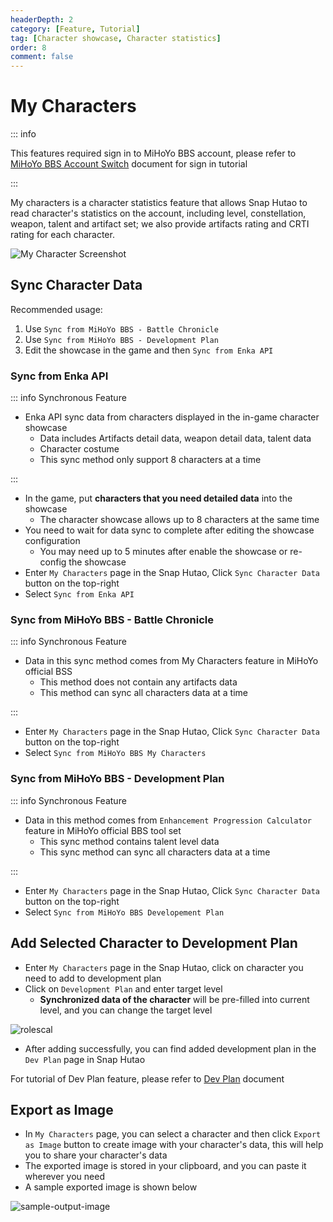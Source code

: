 ```yaml
---
headerDepth: 2
category: [Feature, Tutorial]
tag: [Character showcase, Character statistics]
order: 8
comment: false
---
```


# My Characters

::: info

This features required sign in to MiHoYo BBS account, please refer to [MiHoYo BBS Account Switch](mhy-account-switch.md) document for sign in tutorial

:::

My characters is a character statistics feature that allows Snap Hutao to read character's statistics on the account,
including level, constellation, weapon, talent and artifact set; we also provide artifacts rating and CRTI rating for
each character.

![My Character Screenshot](https://img.alicdn.com/imgextra/i2/1797064093/O1CN01SpkZag1g6e0sAYQKO_!!1797064093.png_.webp)

## Sync Character Data

Recommended usage:

1. Use `Sync from MiHoYo BBS - Battle Chronicle`
2. Use `Sync from MiHoYo BBS - Development Plan`
3. Edit the showcase in the game and then `Sync from Enka API`

### Sync from Enka API

::: info Synchronous Feature

- Enka API sync data from characters displayed in the in-game character showcase
  - Data includes Artifacts detail data, weapon detail data, talent data
  - Character costume
  - This sync method only support 8 characters at a time

:::

- In the game, put **characters that you need detailed data** into the showcase
  - The character showcase allows up to 8 characters at the same time
- You need to wait for data sync to complete after editing the showcase configuration
  - You may need up to 5 minutes after enable the showcase or re-config the showcase
- Enter `My Characters` page in the Snap Hutao, Click `Sync Character Data` button on the top-right
- Select `Sync from Enka API`

### Sync from MiHoYo BBS - Battle Chronicle

::: info Synchronous Feature

- Data in this sync method comes from My Characters feature in MiHoYo official BSS
  - This method does not contain any artifacts data
  - This method can sync all characters data at a time

:::

- Enter `My Characters` page in the Snap Hutao, Click `Sync Character Data` button on the top-right
- Select `Sync from MiHoYo BBS My Characters`

### Sync from MiHoYo BBS - Development Plan

::: info Synchronous Feature

- Data in this method comes from `Enhancement Progression Calculator` feature in MiHoYo official BBS tool set
  - This sync method contains talent level data
  - This sync method can sync all characters data at a time

:::

- Enter `My Characters` page in the Snap Hutao, Click `Sync Character Data` button on the top-right
- Select `Sync from MiHoYo BBS Developement Plan`

## Add Selected Character to Development Plan

- Enter `My Characters` page in the Snap Hutao, click on character you need to add to development plan
- Click on `Development Plan` and enter target level
  - **Synchronized data of the character** will be pre-filled into current level, and you can change the target level

![rolescal](https://img.alicdn.com/imgextra/i4/1797064093/O1CN01Ynvyso1g6e0tMntA3_!!1797064093.png_.webp)

- After adding successfully, you can find added development plan in the `Dev Plan` page in Snap Hutao

For tutorial of Dev Plan feature, please refer to [Dev Plan](develop-plan.md) document

## Export as Image

- In `My Characters` page, you can select a character and then click `Export as Image` button to create image with your
  character's data, this will help you to share your character's data
- The exported image is stored in your clipboard, and you can paste it wherever you need
- A sample exported image is shown below

![sample-output-image](https://img.alicdn.com/imgextra/i1/1797064093/O1CN01qdWCvd1g6e0zFwB91_!!1797064093.png_.webp)
